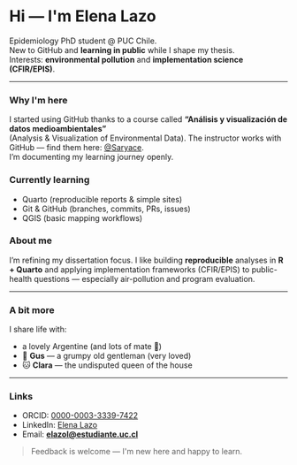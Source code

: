 # Hi — I'm Elena Lazo

Epidemiology PhD student @ PUC Chile.  
New to GitHub and **learning in public** while I shape my thesis.  
Interests: **environmental pollution** and **implementation science (CFIR/EPIS)**.

---

### Why I'm here
I started using GitHub thanks to a course called **“Análisis y visualización de datos medioambientales”**  
(Analysis & Visualization of Environmental Data). The instructor works with GitHub — find them here: [@Saryace](https://github.com/Saryace).  
I’m documenting my learning journey openly.

### Currently learning
- Quarto (reproducible reports & simple sites)
- Git & GitHub (branches, commits, PRs, issues)
- QGIS (basic mapping workflows)

### About me
I’m refining my dissertation focus. I like building **reproducible** analyses in **R + Quarto** and applying implementation frameworks (CFIR/EPIS) to public-health questions — especially air-pollution and program evaluation.

---

### A bit more
I share life with:
- a lovely Argentine (and lots of mate 🧉)
- 🐶 **Gus** — a grumpy old gentleman (very loved)
- 🐱 **Clara** — the undisputed queen of the house

---

### Links
- ORCID: [0000-0003-3339-7422](https://orcid.org/0000-0003-3339-7422)  
- LinkedIn: [Elena Lazo](https://www.linkedin.com/in/elena-lazo-147574145/)  
- Email: **elazol@estudiante.uc.cl**

> Feedback is welcome — I'm new here and happy to learn.
